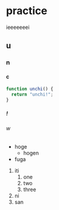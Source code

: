 # practice
ieeeeeeei

## u
### n
#### c

```javascript
function unchi() {
  return "unchi!";
}
```

##### !
###### w

- hoge
    - hogen
- fuga

1. iti
    1. one
    2. two
    3. three
2. ni
3. san
